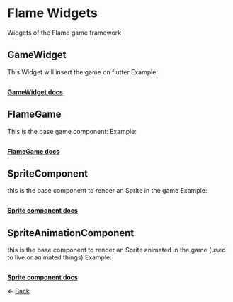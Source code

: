 # Flame Widgets
Widgets of the Flame game framework

## GameWidget
This Widget will insert the game on flutter
Example:
```dart

```
**[GameWidget docs](https://docs.flame-engine.org/latest/flame/game_widget.html)**

## FlameGame
This is the base game component:
Example:
```dart

```
**[FlameGame docs](https://docs.flame-engine.org/latest/flame/game.html)**
## SpriteComponent
this is the base component to render an Sprite in the game
Example:
```dart

```
**[Sprite component docs](https://docs.flame-engine.org/latest/flame/components.html#spritecomponent)**

## SpriteAnimationComponent
this is the base component to render an Sprite animated in the game (used to live or animated things)
Example:
```dart

```

**[Sprite component docs](https://docs.flame-engine.org/latest/flame/components.html#spriteanimationcomponent)**

$\Leftarrow$ [Back](README.md) 